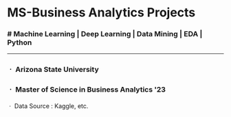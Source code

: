 # MS-Business Analytics Projects

### # Machine Learning | Deep Learning | Data Mining | EDA | Python
____
### ㆍ Arizona State University
### ㆍ Master of Science in Business Analytics '23




ㆍ Data Source : Kaggle, etc.
